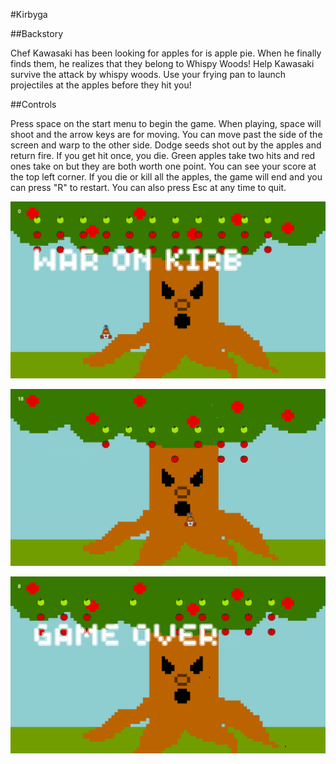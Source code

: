 #Kirbyga

##Backstory

Chef Kawasaki has been looking for apples for is apple pie. When he finally finds them, he realizes that they belong to Whispy Woods! Help Kawasaki survive the attack by whispy woods. Use your frying pan to launch projectiles at the apples before they hit you!

##Controls

Press space on the start menu to begin the game. When playing, space will shoot and the arrow keys are for moving. You can move past the side of the screen and warp to the other side. Dodge seeds shot out by the apples and return fire. If you get hit once, you die. Green apples take two hits and red ones take on but they are both worth one point. You can see your score at the top left corner. If you die or kill all the apples, the game will end and you can press "R" to restart. You can also press Esc at any time to quit.

![alt text](https://raw.githubusercontent.com/MunchaKoopa47/Space-War/master/title.png "Logo Title Text 1")

![alt text](https://raw.githubusercontent.com/MunchaKoopa47/Space-War/master/playing.png "Logo Title Text 1")

![alt text](https://raw.githubusercontent.com/MunchaKoopa47/Space-War/master/credits.png "Logo Title Text 1")
